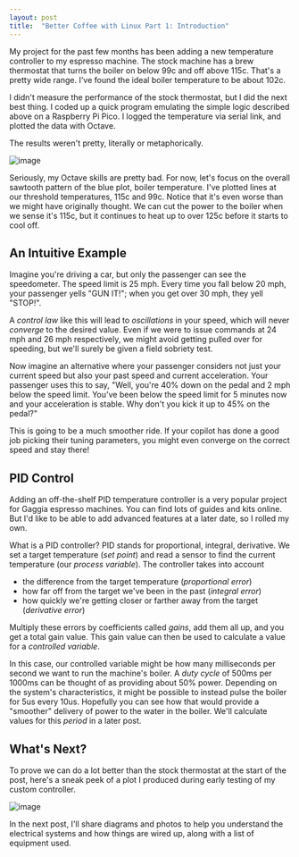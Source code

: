 ```yaml
---
layout: post
title:  "Better Coffee with Linux Part 1: Introduction"
---
```

My project for the past few months has been adding a new temperature controller to my espresso machine.
The stock machine has a brew thermostat that turns the boiler on below 99c and off above 115c.
That's a pretty wide range.
I've found the ideal boiler temperature to be about 102c.

I didn't measure the performance of the stock thermostat, but I did the next best thing.
I coded up a quick program emulating the simple logic described above on a Raspberry Pi Pico.
I logged the temperature via serial link, and plotted the data with Octave.

The results weren't pretty, literally or metaphorically.

![image](https://s3.hepp.cloud/public/ahepp/blog/assets/2023/03/gaggia_stock_thermostat_plot.png)

Seriously, my Octave skills are pretty bad.
For now, let's focus on the overall sawtooth pattern of the  blue plot, boiler temperature.
I've plotted lines at our threshold temperatures, 115c and 99c.
Notice that it's even worse than we might have originally thought.
We can cut the power to the boiler when we sense it's 115c, but it continues to heat up to over 125c before it starts to cool off.

## An Intuitive Example

Imagine you're driving a car, but only the passenger can see the speedometer.
The speed limit is 25 mph.
Every time you fall below 20 mph, your passenger yells "GUN IT!"; when you get over 30 mph, they yell "STOP!".

A _control law_ like this will lead to _oscillations_ in your speed, which will never _converge_ to the desired value.
Even if we were to issue commands at 24 mph and 26 mph respectively, we might avoid getting pulled over for speeding, but we'll surely be given a field sobriety test.

Now imagine an alternative where your passenger considers not just your current speed but also your past speed and current acceleration.
Your passenger uses this to say, "Well, you're 40% down on the pedal and 2 mph below the speed limit. You've been below the speed limit for 5 minutes now and your acceleration is stable. Why don't you kick it up to 45% on the pedal?"

This is going to be a much smoother ride.
If your copilot has done a good job picking their tuning parameters, you might even converge on the correct speed and stay there!

## PID Control

Adding an off-the-shelf PID temperature controller is a very popular project for Gaggia espresso machines.
You can find lots of guides and kits online.
But I'd like to be able to add advanced features at a later date, so I rolled my own.

What is a PID controller?
PID stands for proportional, integral, derivative.
We set a target temperature (_set point_) and read a sensor to find the current temperature (our _process variable_).
The controller takes into account

* the difference from the target temperature (_proportional error_)
* how far off from the target we've been in the past (_integral error_)
* how quickly we're getting closer or farther away from the target (_derivative error_)

Multiply these errors by coefficients called _gains_, add them all up, and you get a total gain value.
This gain value can then be used to calculate a value for a _controlled variable_.

In this case, our controlled variable might be how many milliseconds per second we want to run the machine's boiler.
A _duty cycle_ of 500ms per 1000ms can be thought of as providing about 50% power.
Depending on the system's characteristics, it might be possible to instead pulse the boiler for 5us every 10us.
Hopefully you can see how that would provide a "smoother" delivery of power to the water in the boiler.
We'll calculate values for this _period_ in a later post.


## What's Next?

To prove we can do a lot better than the stock thermostat at the start of the post, here's a sneak peek of a plot I produced during early testing of my custom controller.

![image](https://s3.hepp.cloud/public/ahepp/blog/assets/2023/03/initial_pid_plot.png)

In the next post, I'll share diagrams and photos to help you understand the electrical systems and how things are wired up, along with a list of equipment used.
